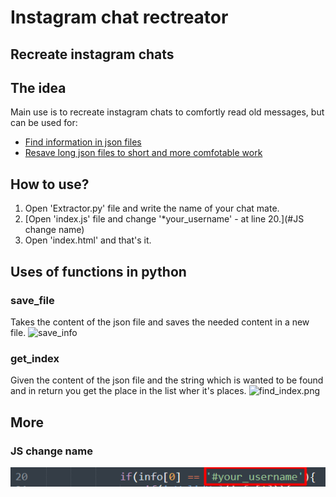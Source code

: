 # Instagram chat rectreator
Recreate instagram chats
--
## The idea
Main use is to recreate instagram chats to comfortly read old messages, 
but can be used for:
* [Find information in json files](#get_index)
* [Resave long json files to short and more comfotable work](#save_file)

## How to use?
1. Open 'Extractor.py' file and write the name of your chat mate.
2. [Open 'index.js' file and change '*your_username' - at line 20.](#JS change name)
3. Open 'index.html' and that's it.

## Uses of functions in python
### save_file
Takes the content of the json file and saves the needed content in a new file.
![save_info](save_info.png)
### get_index
Given the content of the json file and the string which is wanted to be found and in return you get the place in the list wher it's places.
![find_index.png](find_index.png)

## More
### JS change name
![js change](img/change.png)

